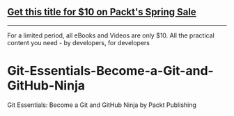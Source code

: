 ## [Get this title for $10 on Packt's Spring Sale](https://www.packt.com/V16398?utm_source=github&utm_medium=packt-github-repo&utm_campaign=spring_10_dollar_2022)
-----
For a limited period, all eBooks and Videos are only $10. All the practical content you need \- by developers, for developers

# Git-Essentials-Become-a-Git-and-GitHub-Ninja
Git Essentials: Become a Git and GitHub Ninja by Packt Publishing
